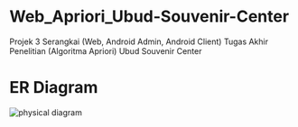 # Web_Apriori_Ubud-Souvenir-Center
Projek 3 Serangkai (Web, Android Admin, Android Client) Tugas Akhir Penelitian (Algoritma Apriori) Ubud Souvenir Center

# ER Diagram
![physical diagram](https://user-images.githubusercontent.com/60762912/124951779-40893b00-e046-11eb-8c56-1b51cb1266c3.png)

